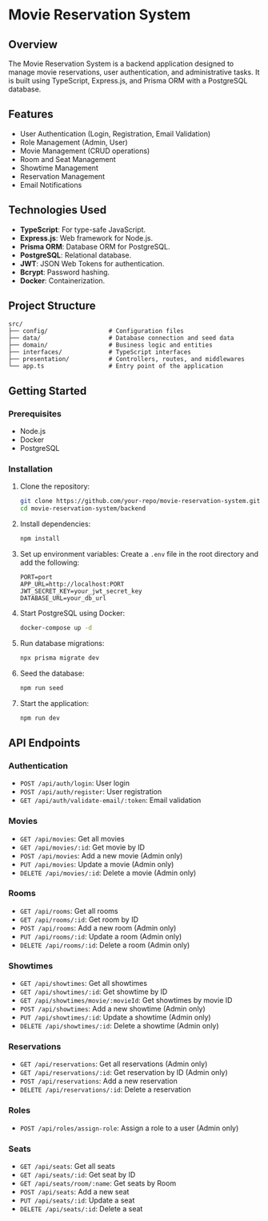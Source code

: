 # Movie Reservation System

## Overview

The Movie Reservation System is a backend application designed to manage movie reservations, user authentication, and administrative tasks. It is built using TypeScript, Express.js, and Prisma ORM with a PostgreSQL database.

## Features

- User Authentication (Login, Registration, Email Validation)
- Role Management (Admin, User)
- Movie Management (CRUD operations)
- Room and Seat Management
- Showtime Management
- Reservation Management
- Email Notifications

## Technologies Used

- **TypeScript**: For type-safe JavaScript.
- **Express.js**: Web framework for Node.js.
- **Prisma ORM**: Database ORM for PostgreSQL.
- **PostgreSQL**: Relational database.
- **JWT**: JSON Web Tokens for authentication.
- **Bcrypt**: Password hashing.
- **Docker**: Containerization.

## Project Structure

```
src/
├── config/                 # Configuration files
├── data/                   # Database connection and seed data
├── domain/                 # Business logic and entities
├── interfaces/             # TypeScript interfaces
├── presentation/           # Controllers, routes, and middlewares
└── app.ts                  # Entry point of the application
```

## Getting Started

### Prerequisites

- Node.js
- Docker
- PostgreSQL

### Installation

1. Clone the repository:

   ```sh
   git clone https://github.com/your-repo/movie-reservation-system.git
   cd movie-reservation-system/backend
   ```

2. Install dependencies:

   ```sh
   npm install
   ```

3. Set up environment variables:
   Create a `.env` file in the root directory and add the following:

   ```env
   PORT=port
   APP_URL=http://localhost:PORT
   JWT_SECRET_KEY=your_jwt_secret_key
   DATABASE_URL=your_db_url
   ```

4. Start PostgreSQL using Docker:

   ```sh
   docker-compose up -d
   ```

5. Run database migrations:

   ```sh
   npx prisma migrate dev
   ```

6. Seed the database:

   ```sh
   npm run seed
   ```

7. Start the application:
   ```sh
   npm run dev
   ```

## API Endpoints

### Authentication

- `POST /api/auth/login`: User login
- `POST /api/auth/register`: User registration
- `GET /api/auth/validate-email/:token`: Email validation

### Movies

- `GET /api/movies`: Get all movies
- `GET /api/movies/:id`: Get movie by ID
- `POST /api/movies`: Add a new movie (Admin only)
- `PUT /api/movies`: Update a movie (Admin only)
- `DELETE /api/movies/:id`: Delete a movie (Admin only)

### Rooms

- `GET /api/rooms`: Get all rooms
- `GET /api/rooms/:id`: Get room by ID
- `POST /api/rooms`: Add a new room (Admin only)
- `PUT /api/rooms/:id`: Update a room (Admin only)
- `DELETE /api/rooms/:id`: Delete a room (Admin only)

### Showtimes

- `GET /api/showtimes`: Get all showtimes
- `GET /api/showtimes/:id`: Get showtime by ID
- `GET /api/showtimes/movie/:movieId`: Get showtimes by movie ID
- `POST /api/showtimes`: Add a new showtime (Admin only)
- `PUT /api/showtimes/:id`: Update a showtime (Admin only)
- `DELETE /api/showtimes/:id`: Delete a showtime (Admin only)

### Reservations

- `GET /api/reservations`: Get all reservations (Admin only)
- `GET /api/reservations/:id`: Get reservation by ID (Admin only)
- `POST /api/reservations`: Add a new reservation
- `DELETE /api/reservations/:id`: Delete a reservation

### Roles

- `POST /api/roles/assign-role`: Assign a role to a user (Admin only)

### Seats

- `GET /api/seats`: Get all seats
- `GET /api/seats/:id`: Get seat by ID
- `GET /api/seats/room/:name`: Get seats by Room
- `POST /api/seats`: Add a new seat
- `PUT /api/seats/:id`: Update a seat
- `DELETE /api/seats/:id`: Delete a seat
